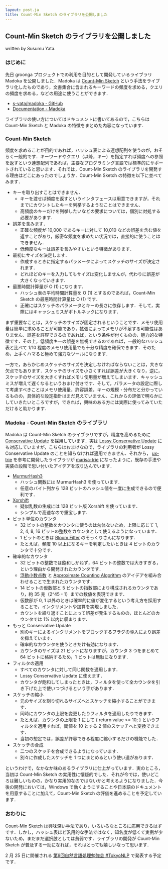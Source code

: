 ```yaml
---
layout: post.ja
title: Count-Min Sketch のライブラリを公開しました
---
```


Count-Min Sketch のライブラリを公開しました
-------------------------------------------

written by Susumu Yata.

### はじめに

先日 groonga プロジェクトでの利用を目的として開発しているライブラリ
Madoka を公開しました．Madoka は [Count-Min
Sketch](https://sites.google.com/site/countminsketch/)
という手法をライブラリ化したものであり，文書集合に含まれるキーワードの頻度を求める，クエリの頻度を求める，などの用途に使うことができます．

-   [s-yata/madoka - GitHub](https://github.com/s-yata/madoka)
-   [Documentation - Madoka](http://s-yata.github.com/madoka/)

ライブラリの使い方についてはドキュメントに書いてあるので，こちらは
Count-Min Sketch と Madoka の特徴をまとめた内容になっています．

### Count-Min Sketch

頻度を求めることが目的であれば，ハッシュ表による連想配列を使うのが，おそらく一般的です．キーワードやクエリ（以降，キー）を指定すれば頻度への参照を返すという連想配列であれば，主要なプログラミング言語では標準的にサポートされていると思います．それでは，Count-Min
Sketch のライブラリを開発する理由はどこにあったのでしょうか．Count-Min
Sketch の特徴を以下に並べてみます．

-   キーを取り出すことはできません．
    -   キーを渡せば頻度を返すというインタフェースは用意できますが，それまでにカウントしたキーを列挙するようなことはできません．
    -   高頻度のキーだけを列挙したいなどの要求については，個別に対処する必要があります．
-   誤差を含みます．
    -   正確な頻度が 10,000 であるキーに対して 10,010
        などの誤差を含む値を返すことがあり，厳密な頻度を求めたい状況では，直接的に使うことはできません．
    -   低頻度なキーは誤差を含みやすいという特徴があります．
-   最初にサイズを決定します．
    -   作成するときに指定するパラメータによってスケッチのサイズが決定されます．
    -   どれほどのキーを入力してもサイズは変化しませんが，代わりに誤差が大きくなっていきます．
-   最悪時間計算量が O (1) になります．
    -   ハッシュ表の平均時間計算量を O (1) とするのであれば，Count-Min
        Sketch の最悪時間計算量は O (1) です．
    -   正確にはスケッチのパラメータとキーの長さに依存します．そして，実際にはキャッシュミスがボトルネックになります．

まず重要なことは，スケッチのサイズが固定されるということです．メモリ使用量は簡単に求めることが可能であり，拡張によってメモリが不足する可能性はありません．誤差を許容できるのであれば，という条件が付くものの，魅力的な特徴です．その上，低頻度キーの誤差を無視できるのであれば，一般的なハッシュ表と比べて
1/10
程度のメモリ使用量でも十分な精度を確保できます．そのため，上手くハマると極めて強力なツールになります．

一方で，あらかじめスケッチのサイズを決定しなければならないことは，大きな欠点でもあります．スケッチのサイズを小さくすれば誤差が大きくなり，逆に，スケッチのサイズを大きくすればメモリ使用量が増えてしまいます．キャッシュミスが増えて遅くなるというおまけ付きです．そして，パラメータの設定に際して考慮すべきことはメモリ使用量，許容誤差，キーの規模・分布だと分かっているものの，具体的な設定指針はまだ見えていません．これからの評価で明らかにしていきたいところですが，できれば，興味のある方には実際に使ってみていただけると助かります．

### Madoka - Count-Min Sketch のライブラリ

Madoka は Count-Min Sketch のライブラリですが，精度を高めるために
[Conservative
Update](http://sparrow.ece.cmu.edu/group/731-s10/readings/estan_varghese.pdf)
を採用しています．実は [Lossy Conservative
Update](http://www.umiacs.umd.edu/%7Eamit/Papers/goyalLCUSketchAAAI11.pdf)
にも対応していますが，こちらはおまけなので，ライブラリの利用者が Lossy
Conservative Update のことを知らなければ適用できません．それから，
[ux-trie](http://code.google.com/p/ux-trie/)
を参考に開発したライブラリが
[marisa-trie](http://code.google.com/p/marisa-trie/)
になったように，既存の手法や実装の段階で思い付いたアイデアを取り込んでいます．

-   [MurmurHash3](http://code.google.com/p/smhasher/wiki/MurmurHash3)
    -   ハッシュ関数には MurmurHash3 を使っています．
    -   任意のバイト列から 128
        ビットのハッシュ値を一度に生成できるので便利です．
-   [Xorshift](http://ja.wikipedia.org/wiki/Xorshift)
    -   疑似乱数の生成には 128 ビット版 Xorshift を使っています．
    -   シンプルで高速なので重宝します．
-   ビット単位のカウンタ
    -   32 ビットの整数をカウンタに使うのは勿体ないため，上限に応じて 1,
        2, 4, 8, 16
        ビットの整数をカウンタとして使えるようになっています．
    -   1 ビットのときは [Bloom
        Filter](http://ja.wikipedia.org/wiki/%E3%83%96%E3%83%AB%E3%83%BC%E3%83%A0%E3%83%95%E3%82%A3%E3%83%AB%E3%82%BF)
        のそっくりさんになります．
    -   たとえば，頻度 10 以上になるキーを判定したいときは 4
        ビットのカウンタで十分です．
-   確率的なカウンタ
    -   32 ビットの整数では飽和しかねず，64
        ビットの整数では大きすぎる，という理由から開発されたカウンタです．
    -   [浮動小数点数](http://ja.wikipedia.org/wiki/%E6%B5%AE%E5%8B%95%E5%B0%8F%E6%95%B0%E7%82%B9%E6%95%B0)
        と [Approximate Counting
        Algorithm](http://en.wikipedia.org/wiki/Approximate_counting_algorithm)
        のアイデアを組み合わせることで生まれたカウンタです．
    -   14 ビットの仮数部と 5
        ビットの指数部により構成されるカウンタであり，約 35 兆（2^45 -
        1）までの数値を表現できます．
    -   仮数部が 0, 1
        以外のときは確率的に値が変化するという考え方を採用することで，インクリメントや加算を実現しました．
    -   カウントを繰り返すことによって誤差が発生するものの，ほとんどのカウンタでは
        1% 以内に収まります．
-   もっと Conservative Update
    -   別のキーによるインクリメントをブロックするフラグの導入により誤差を抑えています．
    -   確率的なカウンタを使うときだけ有効になります．
    -   カウンタのサイズは 21 ビットになりますが，カウンタ 3
        つをまとめて 64 ビットに格納するため，1 ビットは無駄になります．
-   フィルタの適用
    -   すべてのカウンタに対して同じ関数を適用します．
    -   Lossy Conservative Update に使えます．
    -   カウンタが飽和してしまったときは，フィルタを使って全カウンタを引き下げた上で使いつづけるという手があります．
-   スケッチの縮小
    -   元のサイズを割り切れるサイズへとスケッチを縮小することができます．
    -   同時にカウンタの上限を変更したりフィルタを適用したりできます．
    -   たとえば，カウンタの上限を 1 にして { return value &gt;= 10; }
        というフィルタを適用すれば，閾値を 10 とする 2
        値のスケッチへと変換できます．
    -   当初の想定では，誤差が許容できる程度に縮小するだけの機能でした．
-   スケッチの合成
    -   二つのスケッチを合成できるようになっています．
    -   別々に作成したスケッチを 1 つにまとめるという使い道があります．

というわけで，なかなか味のあるライブラリに仕上がっています．実のところ，当初は
Count-Min Sketch
の実用性に懐疑的でした．それが今では，使いどころは難しいものの，かなり実用的なのではないかと考えるようになりました．今後の開発においては，Windows
で動くようにすることや日本語のドキュメントを用意することに加えて，Count-Min
Sketch の評価を進めることを予定しています．

### おわりに

Count-Min Sketch
は興味深い手法であり，いろいろなところに応用できるはずです．しかし，ハッシュ表ほど汎用的な手法ではなく，知名度が低くて実例が少ないため，まだまだ選択肢としては貧弱です．ライブラリの開発が
Count-Min Sketch
が普及する一助になれば，それはとっても嬉しいなって思います．

2 月 25 日に開催される [第9回自然言語処理勉強会
#TokyoNLP](http://atnd.org/events/25020) で発表する予定です．

